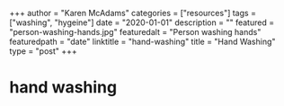 +++
author = "Karen McAdams"
categories = ["resources"]
tags = ["washing", "hygeine"]
date = "2020-01-01"
description = ""
featured = "person-washing-hands.jpg"
featuredalt = "Person washing hands"
featuredpath = "date"
linktitle = "hand-washing"
title = "Hand Washing"
type = "post"
+++


# hand washing